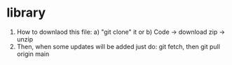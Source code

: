 # library
1. How to downlaod this file: a) "git clone" it or b) Code -> download zip -> unzip
2. Then, when some updates will be added just do: git fetch, then git pull origin main
